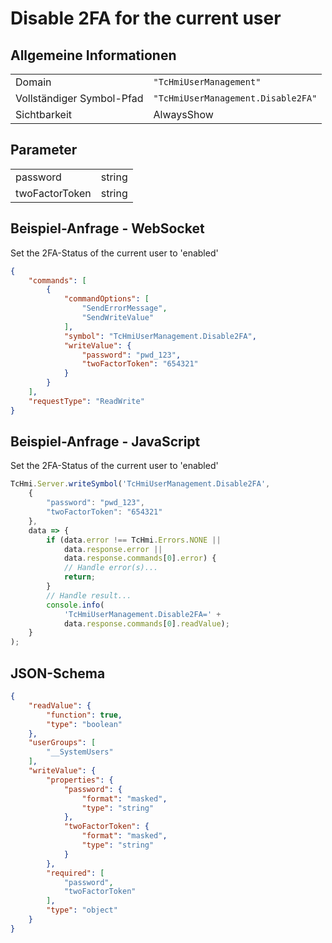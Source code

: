 # Disable 2FA for the current user

## Allgemeine Informationen

|  |  |
| - | - |
| Domain | `"TcHmiUserManagement"` |
| Vollständiger Symbol-Pfad | `"TcHmiUserManagement.Disable2FA"` |
| Sichtbarkeit | AlwaysShow |

## Parameter

|  |  |
| - | - |
| password | string |
| twoFactorToken | string |

## Beispiel-Anfrage - WebSocket

Set the 2FA-Status of the current user to 'enabled'
```json
{
    "commands": [
        {
            "commandOptions": [
                "SendErrorMessage",
                "SendWriteValue"
            ],
            "symbol": "TcHmiUserManagement.Disable2FA",
            "writeValue": {
                "password": "pwd_123",
                "twoFactorToken": "654321"
            }
        }
    ],
    "requestType": "ReadWrite"
}
```

## Beispiel-Anfrage - JavaScript

Set the 2FA-Status of the current user to 'enabled'
```javascript
TcHmi.Server.writeSymbol('TcHmiUserManagement.Disable2FA',
    {
        "password": "pwd_123",
        "twoFactorToken": "654321"
    },
    data => {
        if (data.error !== TcHmi.Errors.NONE ||
            data.response.error ||
            data.response.commands[0].error) {
            // Handle error(s)...
            return;
        }
        // Handle result...
        console.info(
            'TcHmiUserManagement.Disable2FA=' +
            data.response.commands[0].readValue);
    }
);
```

## JSON-Schema

```json
{
    "readValue": {
        "function": true,
        "type": "boolean"
    },
    "userGroups": [
        "__SystemUsers"
    ],
    "writeValue": {
        "properties": {
            "password": {
                "format": "masked",
                "type": "string"
            },
            "twoFactorToken": {
                "format": "masked",
                "type": "string"
            }
        },
        "required": [
            "password",
            "twoFactorToken"
        ],
        "type": "object"
    }
}
```
